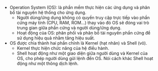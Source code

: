 - Operation System (OS): là phần mềm thực hiện các ứng dụng và phân bổ tài nguyên hệ thống cho ứng dụng.
  + Người dùng/ứng dụng không có quyền truy cập trực tiếp vào phần cứng máy tính (CPU, RAM, ROM...) thay vào đó OS sẽ đóng vai trò trung gian giữa phần cứng và người dùng/ứng dụng.
  + Hoạt động của OS: phân phối và phân bố tài nguyên phần cứng để sử dụng hiệu quả nhằm tăng hiệu suất.
- OS được chia thành hai phần chính là Kernel (hạt nhân) và Shell (vỏ).
  + Kernel thực hiện chức năng của hệ điều hành.
  + Shell hoạt động như một giao diện giữa người dùng và Kernel của OS, cho phép người dùng gửi lệnh đến OS. Nói cách khác Shell hoạt động như một thông dịch lệnh. 
